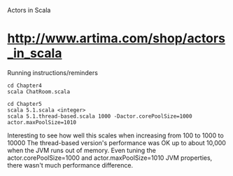 Actors in Scala

http://www.artima.com/shop/actors_in_scala
=============
Running instructions/reminders

```Shell
cd Chapter4
scala ChatRoom.scala
```

```Shell
cd Chapter5
scala 5.1.scala <integer>
scala 5.1.thread-based.scala 1000 -Dactor.corePoolSize=1000 actor.maxPoolSize=1010
```
Interesting to see how well this scales when increasing from 100 to 1000 to 10000
The thread-based version's performance was OK up to about 10,000 when the JVM runs out of memory. Even tuning the actor.corePoolSize=1000 and actor.maxPoolSize=1010 JVM properties, there wasn't much performance difference.


